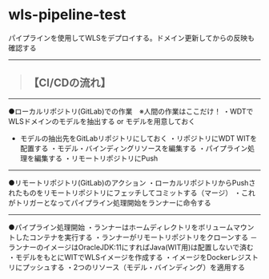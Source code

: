 # wls-pipeline-test
パイプラインを使用してWLSをデプロイする。ドメイン更新してからの反映も確認する

---

>## 【CI/CDの流れ】
  -------
  ●ローカルリポジトリ(GitLab)での作業　※人間の作業はここだけ！
  ・WDTでWLSドメインのモデルを抽出する or モデルを用意しておく
   - モデルの抽出先をGitLabリポジトリにしておく
  ・リポジトリにWDT WITを配置する
  ・モデル・バインディングリソースを編集する
  ・パイプライン処理を編集する
  ・リモートリポジトリにPush

  -------
  ●リモートリポジトリ(GitLab)のアクション
  ・ローカルリポジトリからPushされたものをリモートリポジトリにフェッチしてコミットする（マージ）
  ・これがトリガーとなってパイプライン処理開始をランナーに命令する

  -------
  ●パイプライン処理開始
  ・ランナーはホームディレクトリをボリュームマウントしたコンテナを実行する
  ・ランナーがリモートリポジトリをクローンする
   － ランナーのイメージはOracleJDK:11にすればJava(WIT用)は配置しないで済む
  ・モデルをもとにWITでWLSイメージを作成する
  ・イメージをDockerレジストリにプッシュする
  ・2つのリソース（モデル・バインディング）を適用する


